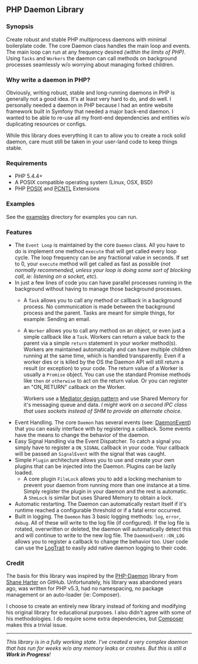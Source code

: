 ## PHP Daemon Library

### Synopsis
Create robust and stable PHP multiprocess daemons with minimal boilerplate code. The core Daemon class handles the main
loop and events. The main loop can run at any frequency desired _(within the limits of PHP)_. 
Using `Tasks` and `Workers` the daemon can call methods on background processes seamlessly w/o worrying about 
managing forked children.

### Why write a daemon in PHP?
Obviously, writing robust, stable and long-running daemons in PHP is generally not a good idea. It's at least very
hard to do, and do well. I personally needed a daemon in PHP because I had an entire website framework built in Symfony
that needed a major back-end daemon. I wanted to be able to re-use all my front-end dependencies and entities w/o 
duplicating resources or configs.

While this library does everything it can to allow you to create a rock solid daemon, care must still be taken in your 
user-land code to keep things stable. 

### Requirements
- PHP 5.4.4+
- A POSIX compatible operating system (Linux, OSX, BSD)
- PHP [POSIX](http://php.net/posix) and [PCNTL](http://php.net/pcntl) Extensions

### Examples
See the [examples](examples) directory for examples you can run. 

### Features
- The `Event Loop` is maintained by the core `Daemon` class. All you have to do is implement one method `execute` that
  will get called every loop cycle. The loop frequency can be any fractional value in seconds. If set to 0, your 
  `execute` method will get called as fast as possible (_not normally recommended, unless your loop is doing some sort
  of blocking call, ie: listening on a socket, etc_).
- In just a few lines of code you can have parallel processes running in the background without having to manage those
  background processes. 
  - A `Task` allows you to call any method or callback in a background process. No communication is made between the
    background process and the parent. Tasks are meant for simple things, for example: Sending an email.
  - A `Worker` allows you to call any method on an object, or even just a simple callback like a `Task`. Workers
    can return a value back to the parent via a simple `return` statement in your worker method(s). Workers
    are maintained automatically and can have multiple children running at the same time, which is handled 
    transparently. Even if a worker dies or is killed by the OS the Daemon API will still return a result (or exception)
    to your code. The return value of a Worker is usually a `Promise` object. You can use the standard Promise methods
    like `then` or `otherwise` to act on the return value. Or you can register an "ON_RETURN" callback on the Worker.
    
    Workers use a [Mediator design pattern](https://en.wikipedia.org/wiki/Mediator_pattern) and use Shared Memory
    for it's messaging queue and data. _I might work on a second IPC class that uses sockets instead of SHM to provide
    an alternate choice_.
- Event Handling. The core `Daemon` has several events (see: [DaemonEvent](src/Lifo/Daemon/Event/DaemonEvent.php))
  that you can easily interface with by registering a callback. Some events have the means to change the behavior of 
  the daemon.
- Easy Signal Handling via the Event Dispatcher. To catch a signal you simply have to register a `ON_SIGNAL` callback 
  in your code. Your callback will be passed an `SignalEvent` with the signal that was caught.
- Simple `Plugin` architecture allows you to use and create your own plugins that can be injected into the Daemon. 
  Plugins can be lazily loaded.
  - A core plugin `FileLock` allows you to add a locking mechanism to prevent your daemon from running more than one
    instance at a time. Simply register the plugin in your daemon and the rest is automatic. A `ShmLock` is similar
    but uses Shared Memory to obtain a lock.
- Automatic restarting. The Daemon can automatically restart itself if it's runtime reached a configurable threshold 
  or if a fatal error occurred. 
- Built in logging. The `Daemon` has 3 basic logging methods: `log`, `error`, `debug`. All of these will write to the
  log file (if configured). If the log file is rotated, overwritten or deleted, the daemon will automatically detect 
  this and will continue to write to the new log file. The `DaemonEvent::ON_LOG` allows you to register a callback to 
  change the behavior too. User code can use the [LogTrait](src/Lifo/Daemon/LogTrait.php) to easily add native daemon 
  logging to their code.

### Credit
The basis for this library was inspired by the [PHP-Daemon](https://github.com/shaneharter/PHP-Daemon) library
from [Shane Harter](https://github.com/shaneharter) on GitHub. Unfortunately, his library was abandoned years ago, 
was written for PHP v5.3, had no namespacing, no package management or an auto-loader (ie: Composer). 

I choose to create an entirely new library instead of forking and modifying his original library for educational 
purposes. I also didn't agree with some of his methodologies. I do require some extra dependencies, but 
[Composer](http://getcomposer.org/) makes this a trivial issue.

---
_This library is in a fully working state. I've created a very complex daemon that has run for weeks w/o any memory 
 leaks or crashes. But this is still a **Work in Progress**!_
